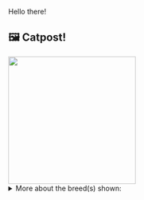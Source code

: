 Hello there!



## 🖼️ Catpost!

<sub>
    <img src="https://cdn2.thecatapi.com/images/Z9zxhFVdw.jpg" height="256">
</sub>


<details>
<summary>More about the breed(s) shown:</summary>

Breed: Donskoy

Description: Donskoy are affectionate, intelligent, and easy-going. They demand lots of attention and interaction. The Donskoy also gets along well with other pets. It is now thought the same gene that causes degrees of hairlessness in the Donskoy also causes alterations in cat personality, making them calmer the less hair they have.

Links:
<ul>
  <li>CFA None available</li>
  <li>Wikipedia https://en.wikipedia.org/wiki/Donskoy_(cat)</li>
</ul> 

</details>
